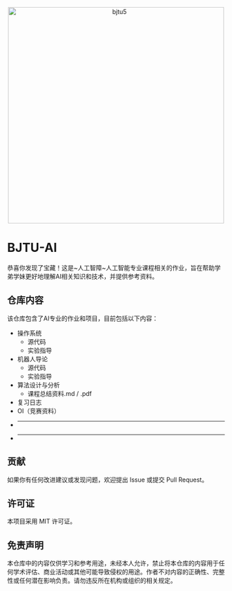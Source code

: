 <div align="center">
  <img src="https://github.com/user-attachments/assets/6130758c-dd21-459a-8fa0-fd3774ae5fb4" alt="bjtu5" width="500"/>
  
</div>

# BJTU-AI

恭喜你发现了宝藏！这是~人工智障~人工智能专业课程相关的作业，旨在帮助学弟学妹更好地理解AI相关知识和技术，并提供参考资料。

## 仓库内容

该仓库包含了AI专业的作业和项目，目前包括以下内容：

- 操作系统
  - 源代码
  - 实验指导
- 机器人导论
  - 源代码
  - 实验指导
- 算法设计与分析
  - 课程总结资料.md / .pdf
- 复习日志
- OI（竞赛资料）
- ***
- *** 

## 贡献

如果你有任何改进建议或发现问题，欢迎提出 Issue 或提交 Pull Request。

## 许可证

本项目采用 MIT 许可证。

## 免责声明

本仓库中的内容仅供学习和参考用途，未经本人允许，禁止将本仓库的内容用于任何学术评估、商业活动或其他可能导致侵权的用途。作者不对内容的正确性、完整性或任何潜在影响负责。请勿违反所在机构或组织的相关规定。
